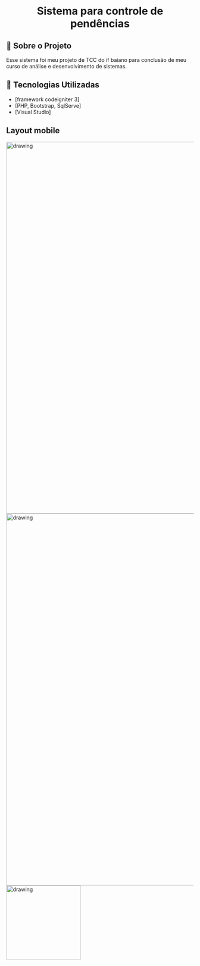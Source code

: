 <h1 align="center">
    <br>Sistema para controle de pendências<br/>
</h1>

## :bookmark: Sobre o Projeto

Esse sistema foi meu projeto de TCC do if baiano para conclusão de meu curso de análise e desenvolvimento de sistemas.

## :rocket: Tecnologias Utilizadas

- [framework codeigniter 3]
- [PHP, Bootstrap, SqlServe]
- [Visual Studio]

## Layout mobile

<img src="https://github.com/user-attachments/assets/9d43fef4-5dae-4734-81ad-26d4305da8a6" alt="drawing" width="1000"/>
<img src="https://github.com/user-attachments/assets/39af603d-7cc4-4f62-9ac2-0b6896f0696e" alt="drawing" width="1000"/>
<img src="https://github.com/ClaitonGit/App_Agromix/assets/55120068/9bab00df-bb51-4dfa-90a9-84d9ee4283aa" alt="drawing" width="200"/>

